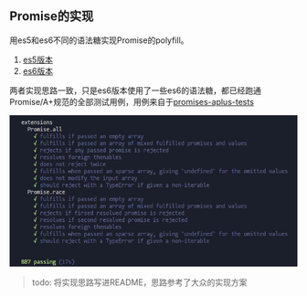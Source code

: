 ## Promise的实现

用es5和es6不同的语法糖实现Promise的polyfill。

1. [es5版本](./index.es5.js)
2. [es6版本](./index.es6.js)


两者实现思路一致，只是es6版本使用了一些es6的语法糖，都已经跑通Promise/A+规范的全部测试用例，用例来自于[promises-aplus-tests](https://github.com/promises-aplus/promises-tests/)

![用例全部pass](./img/promise_es5_test.jpg)



> todo: 将实现思路写进README，思路参考了大众的实现方案
